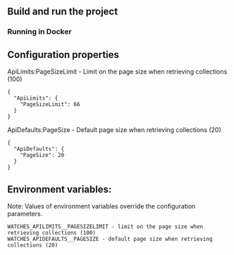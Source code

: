## Build and run the project

### Running in Docker

## Configuration properties

ApiLimits:PageSizeLimit - Limit on the page size when retrieving collections (100)

```
{  
  "ApiLimits": {
    "PageSizeLimit": 66
  }
}
```

ApiDefaults:PageSize - Default page size when retrieving collections (20)

```
{  
  "ApiDefaults": {
    "PageSize": 20
  }
}
```

## Environment variables:

Note: Values of environment variables override the configuration parameters.

```
WATCHES_APILIMITS__PAGESIZELIMIT - limit on the page size when retrieving collections (100)
WATCHES_APIDEFAULTS__PAGESIZE - default page size when retrieving collections (20)
```